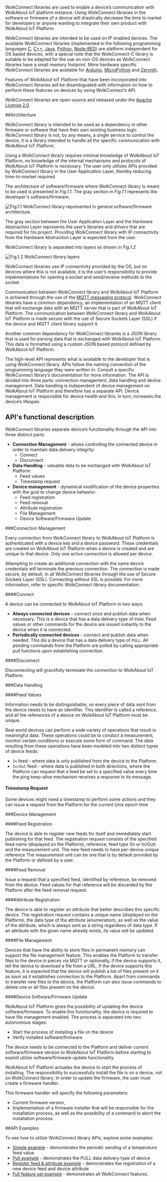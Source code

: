 

WolkConnect libraries are used to enable a device’s communication with WolkAbout IoT platform instance.
Using WolkConnect libraries in the software or firmware of a device will drastically decrease the time to market for developers or anyone wanting to integrate their own product with WolkAbout IoT Platform.

WolkConnect libraries are intended to be used on IP enabled devices. The available WolkConnect libraries (implemented in the following programming languages [C](https://github.com/Wolkabout/WolkConnect-C), [C++](https://github.com/Wolkabout/WolkConnect-Cpp), [Java](https://github.com/Wolkabout/WolkConnect-Java-), [Python](https://github.com/Wolkabout/WolkConnect-Python), [Node-RED](https://github.com/Wolkabout/WolkConnect-Node-RED)) are platform independent for OS based devices, with a special note that the WolkConnect-C library is suitable to be adapted for the use on non-OS devices as WolkConnect libraries have a small memory footprint. More hardware specific WolkConnect libraries are available for [Arduino](https://github.com/Wolkabout/WolkConnect-Arduino), [MicroPython](https://github.com/Wolkabout/WolkConnect-MicroPython) and [Zerynth](https://github.com/Wolkabout/wolkabout-iot).

Features of WolkAbout IoT Platform that have been incorporated into WolkConnect libraries will be disambiguated with information on how to perform these features on devices by using WolkConnect’s API.

WolkConnect libraries are open-source and released under the [Apache License 2.0](https://github.com/Wolkabout/WolkConnect-Python/blob/master/LICENSE).


##Architecture


WolkConnect library is intended to be used as a dependency in other firmware or software that have their own existing business logic. WolkConnect library is not, by any means, a single service to control the device, it is a library intended to handle all the specific communication with WolkAbout IoT Platform.

Using a WolkConnect library requires minimal knowledge of WolkAbout IoT Platform, no knowledge of the internal mechanisms and protocols of WolkAbout IoT Platform is necessary. The user only utilizes APIs provided by WolkConnect library in the User Application Layer, thereby reducing time-to-market required.

The architecture of software/firmware where WolkConnect library is meant to be used is presented in _Fig.1.1_. The gray section in _Fig.1.1_ represents the developer's software/firmware.

![Fig.1.1 WolkConnect library represented in general software/firmware architecture.](Fig11.png)

The gray section between the User Application Layer and the Hardware Abstraction Layer represents the user’s libraries and drivers that are required for his project. Providing WolkConnect library with IP connectivity from the Hardware Abstraction Layer is expected from the user.

WolkConnect library is separated into layers as shown in _Fig.1.2_

![Fig.1.2 WolkConnect library layers](Fig12.png)

WolkConnect libraries use IP connectivity provided by the OS, but on devices where this is not available, it is the user’s responsibility to provide implementations for opening a socket and send/receive methods to the socket.

Communication between WolkConnect library and WolkAbout IoT Platform is achieved through the use of the [MQTT messaging protocol](http://mqtt.org/). WolkConnect libraries have a common dependency, an implementation of an MQTT client that will exchange data with an MQTT server that is part of WolkAbout IoT Platform. The communication between WolkConnect library and WolkAbout IoT Platform is made secure with the use of Secure Sockets Layer (SSL) if the device and MQTT client library support it.

Another common dependency for WolkConnect libraries is a JSON library that is used for parsing data that is exchanged with WolkAbout IoT Platform. This data is formatted using a custom JSON based protocol defined by WolkAbout IoT Platform.

The high-level API represents what is available to the developer that is using WolkConnect library. APIs follow the naming convention of the programming language they were written in. Consult a specific WolkConnect library’s documentation for more information.
The API is divided into three parts: connection management, data handling and device management. Data handling is independent of device management on WolkAbout IoT Platform and therefore has a separate API. Device management is responsible for device health and this, in turn, increases the device’s lifespan.


## API's functional description


WolkConnect libraries separate device’s functionality through the API into three distinct parts:

* **Connection Management** - allows controlling the connected device in order to maintain data delivery integrity:
	* Connect
	* Disconnect
* **Data Handling** - valuable data to be exchanged with WolkAbout IoT Platform:
	* Feed values
	* Timestamp request
* **Device management** - dynamical modification of the device properties with the goal to change device behavior:
	* Feed registration
	* Feed removal
	* Attribute registration
	* File Management
	* Device Software/Firmware Update


###Connection Management


Every connection from WolkConnect library to WolkAbout IoT Platform is authenticated with a device key and a device password. These credentials are created on WolkAbout IoT Platform when a device is created and are unique to that device. Only one active connection is allowed per device.

Attempting to create an additional connection with the same device credentials will terminate the previous connection. The connection is made secure, by default, in all WolkConnect libraries through the use of Secure Sockets Layer (SSL). Connecting without SSL is possible. For more information, refer to specific WolkConnect library documentation.


####Connect


A device can be connected to WolkAbout IoT Platform in two ways:

- **Always connected devices** - connect once and publish data when necessary.
This is a device that has a data delivery type of `PUSH`. Feed values or other
commands for the device are issued instantly to the device when it is connected.
- **Periodically connected devices** - connect and publish data when needed.
This dis a device that has a data delivery type of `PULL`. All pending commands
from the Platform are polled by calling appropriate pull functions upon
establishing connection.

####Disconnect


Disconnecting will gracefully terminate the connection to WolkAbout IoT Platform.


###Data Handling


####Feed Values


Information needs to be distinguishable, so every piece of data sent from the device needs to have an identifier. This identifier is called a reference, and all the references of a device on WolkAbout IoT Platform must be unique.

Real world devices can perform a wide variety of operations that result in meaningful data. These operations could be to conduct a measurement, monitor certain conditions or execute some form of command. The data resulting from these operations have been modeled into two distinct types of device feeds:
* `In` feed - where data is only published from the device to the Platform.
* `In/Out` feed - where data is published in both directions, where the Platform can request that a feed be set to a specified value every time the ping keep-alive mechanism receives a response to its message.


#### Timestamp Request


Some devices might need a timestamp to perform some actions
and they can issue a request from the Platform for the current Unix epoch time


###Device Management


####Feed Registration


The device is able to register new feeds for itself and immediately start publishing for that feed.
The registration request consists of the specified feed name (displayed on the Platform), reference, feed type (In or In/Out) and the measurement unit.
The new feed needs to have per-device unique reference
The measurement unit can be one that is by default provided by the Platform or defined by a user.


####Feed Removal


Issue a request that a specified feed, identified by reference, be removed from the device.
Feed values for that reference will be discarded by the Platform after the feed removal request.


####Attribute Registration


The device is able to register an attribute that better describes this specific device.
The registration request contains a unique name (displayed on the Platform), the data type of the attribute (enumeration),
as well as the value of the attribute, which is always sent as a string regardless of data type.
If an attribute with the given name already exists, its value will be updated.

####File Management


Devices that have the ability to store files in permanent memory can support the file management feature. This enables the Platform to transfer files to the device in pieces via MQTT or optionally, if the device supports it, tell the device to download a file from a URL.
If the device supports this feature, it is expected that the device will publish a list of files present on it as soon as it establishes connection to the Platform.
Apart from commands to transfer new files to the device, the Platform can also issue commands to delete one or all files present on the device.


####Device Software/Firmware Update


WolkAbout IoT Platform gives the possibility of updating the device software/firmware.
To enable this functionality, the device is required to have file management enabled.
The process is separated into two autonomous stages:

- Start the process of installing a file on the device
- Verify installed software/firmware

The device needs to be connected to the Platform and deliver current software/firmware version to WolkAbout IoT Platform before starting to exploit utilize software/firmware update functionality.

WolkAbout IoT Platform actuates the device to start the process of installing. The responsibility to successfully install the file is on a device, not on WolkConnect library.
In order to update the firmware, the user must create a firmware handler.

This firmware handler will specify the following parameters:

- Current firmware version,
- Implementation of a firmware installer that will be responsible for the installation process, as well as the possibility of a command to abort the installation process.


##API Examples


To see how to utilize WolkConnect library APIs, explore some examples:

- [Simple example](https://github.com/Wolkabout/WolkConnect-Python/blob/master/examples/simple/) - demonstrates the periodic sending of a temperature feed value
- [Pull example](https://github.com/Wolkabout/WolkConnect-Python/blob/master/examples/pull/) - demonstrates the PULL data delivery type of device
- [Register feed & attribute example](https://github.com/Wolkabout/WolkConnect-Python/blob/master/examples/register_feed_and_attribute/) - demonstrates the registration of a new device feed and device attribute
- [Full feature set example](https://github.com/Wolkabout/WolkConnect-Python/blob/master/examples/full_feature_set/) - demonstrates all WolkConnect features.
